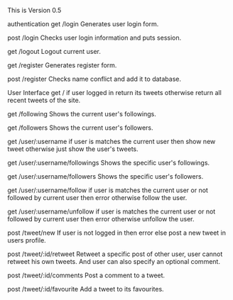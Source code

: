 This is Version 0.5


authentication
get /login
Generates user login form.

post /login
Checks user login information and puts session.

get /logout
Logout current user.

get /register
Generates register form.

post /register
Checks name conflict and add it to database.

User Interface
get /
if user logged in return its tweets
otherwise return all recent tweets of the site.

get /following
Shows the current user's followings.

get /followers
Shows the current user's followers.

get /user/:username
if user is matches the current user then show new tweet otherwise just show the user's tweets.

get /user/:username/followings
Shows the specific user's followings.

get /user/:username/followers
Shows the specific user's followers.

get /user/:username/follow
if user is matches the current user or not followed by current user then error otherwise follow the user.

get /user/:username/unfollow
if user is matches the current user or not followed by current user then error otherwise unfollow the user.


post /tweet/new
If user is not logged in then error
else post a new tweet in users profile.

post /tweet/:id/retweet
Retweet a specific post of other user, user cannot retweet his own tweets.
And user can also specify an optional comment.

post /tweet/:id/comments
Post a comment to a tweet.

post /tweet/:id/favourite
Add a tweet to its favourites.
